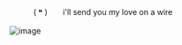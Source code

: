　　　　　　　　　　　　　　　( ❝ )　　i'll send you my love on a wire

ㅤㅤㅤㅤㅤㅤㅤㅤㅤㅤㅤㅤㅤ![image](https://cdn.discordapp.com/attachments/1122029992717598820/1407991539510280303/IMG_9034.gif?ex=68a81dce&is=68a6cc4e&hm=83167bc58ffa3acb5604d5da88d9dbef053a14232c1e95770818ed6f8689f954)
